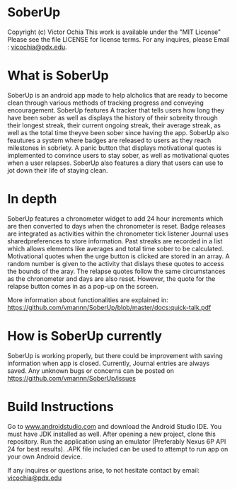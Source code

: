 # SoberUp

Copyright (c) Victor Ochia   This work is available under the "MIT License" Please see the file LICENSE for license terms.
For any inquires, please Email : vicochia@pdx.edu. 

# What is SoberUp

SoberUp is an android app made to help alcholics that are ready to become clean through various methods of tracking progress
and conveying encouragement. SoberUp features A tracker that tells users how long they have been sober as well as displays
the history of their sobreity through their longest streak, their current ongoing streak, their average streak, as well as the
total time theyve been sober since having the app. SoberUp also feautures a system where badges are released to users as they 
reach milestones in sobriety. A panic button that displays motivational quotes is implemented to convince users to stay sober, 
as well as motivational quotes when a user relapses. SoberUp also features a diary that users can use to jot down their
life of staying clean.

# In depth

SoberUp features a chronometer widget to add 24 hour increments which are then converted to days when the chronometer is 
reset. Badge releases are integrated as activities within the chronometer tick listener Journal uses sharedpreferences to 
store information. Past streaks are recorded in a list which allows elements like averages and total time sober to be
calculated. Motivational quotes when the urge button is clicked are stored in an array. A random number is given to the 
activity that dislays these quotes to access the bounds of the aray. The relapse quotes follow the same circumstances as the
chronometer and days are also reset. However, the quote for the relapse button comes in as a pop-up on the screen.

More information about functionalities are explained in: https://github.com/vmannn/SoberUp/blob/master/docs:quick-talk.pdf


# How is SoberUp currently

SoberUp is working properly, but there could be improvement with saving information when app is closed. Currently, Journal 
entries are always saved. Any unknown bugs or concerns can be posted on https://github.com/vmannn/SoberUp/issues


# Build Instructions

Go to www.androidstudio.com and download the Android Studio IDE. You must have JDK installed as well. After opening a new
project, clone this repository. Run the application using an emulator (Preferably Nexus 6P API 24 for best results). .APK file
included can be used to attempt to run app on your own Android device. 

If any inquires or questions arise, to not hesitate contact by email: vicochia@pdx.edu






